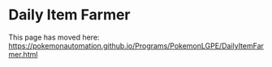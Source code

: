 # Daily Item Farmer

This page has moved here: https://pokemonautomation.github.io/Programs/PokemonLGPE/DailyItemFarmer.html

